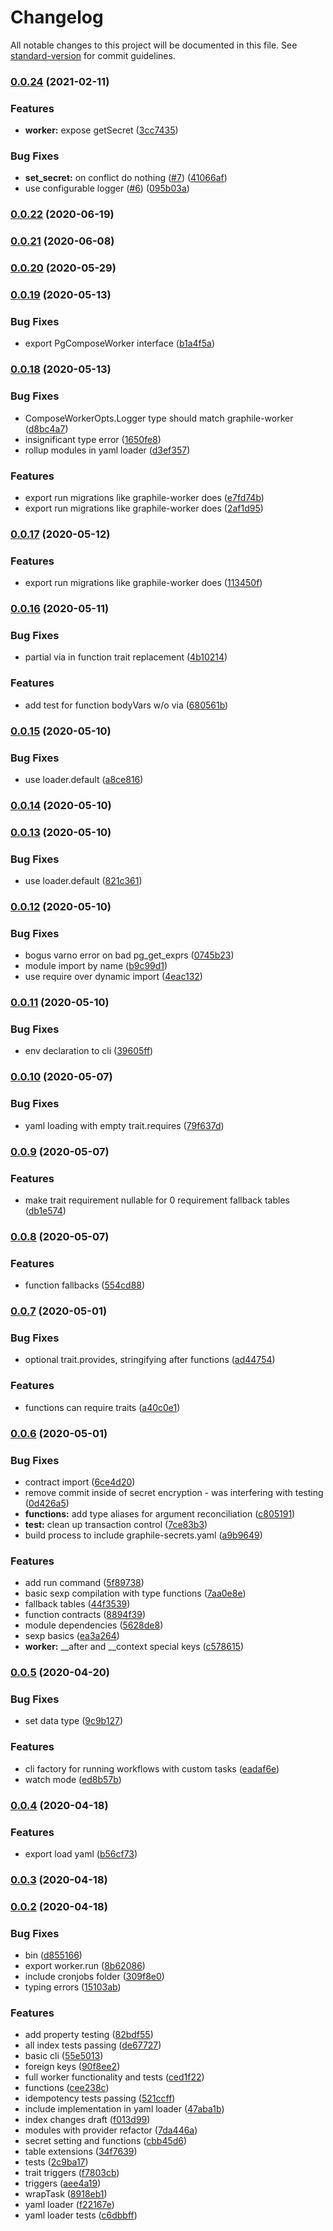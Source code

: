 # Changelog

All notable changes to this project will be documented in this file. See [standard-version](https://github.com/conventional-changelog/standard-version) for commit guidelines.

### [0.0.24](https://github.com/politics-rewired/pg-compose/compare/v0.0.22...v0.0.24) (2021-02-11)


### Features

* **worker:** expose getSecret ([3cc7435](https://github.com/politics-rewired/pg-compose/commit/3cc74358b4cbfb9b81dd2c54ca8f8dbec21faaa4))


### Bug Fixes

* **set_secret:** on conflict do nothing ([#7](https://github.com/politics-rewired/pg-compose/issues/7)) ([41066af](https://github.com/politics-rewired/pg-compose/commit/41066af1cfcaf9bed078c5d22132c6717475fd7d))
* use configurable logger ([#6](https://github.com/politics-rewired/pg-compose/issues/6)) ([095b03a](https://github.com/politics-rewired/pg-compose/commit/095b03a8c8556235a6e6ec1778bddf76fa1581f0))

### [0.0.22](https://github.com/politics-rewired/pg-compose/compare/v0.0.21...v0.0.22) (2020-06-19)



### [0.0.21](https://github.com/politics-rewired/pg-compose/compare/v0.0.20...v0.0.21) (2020-06-08)



### [0.0.20](https://github.com/politics-rewired/pg-compose/compare/v0.0.19...v0.0.20) (2020-05-29)



### [0.0.19](https://github.com/politics-rewired/pg-compose/compare/v0.0.18...v0.0.19) (2020-05-13)


### Bug Fixes

* export PgComposeWorker interface ([b1a4f5a](https://github.com/politics-rewired/pg-compose/commit/b1a4f5afd9cf8b8cefda85888a6983be1f32e8d8))



### [0.0.18](https://github.com/politics-rewired/pg-compose/compare/v0.0.17...v0.0.18) (2020-05-13)


### Bug Fixes

* ComposeWorkerOpts.Logger type should match graphile-worker ([d8bc4a7](https://github.com/politics-rewired/pg-compose/commit/d8bc4a731657c3cd56944de00918c182d002f0ae))
* insignificant type error ([1650fe8](https://github.com/politics-rewired/pg-compose/commit/1650fe8080a015e028655a2f8fc44c3aa018dbc7))
* rollup modules in yaml loader ([d3ef357](https://github.com/politics-rewired/pg-compose/commit/d3ef357acfa47729bc241122108a02b108367ea1))


### Features

* export run migrations like graphile-worker does ([e7fd74b](https://github.com/politics-rewired/pg-compose/commit/e7fd74bbcb4efc6fb574bc5ecaf7990484ef1fb9))
* export run migrations like graphile-worker does ([2af1d95](https://github.com/politics-rewired/pg-compose/commit/2af1d95307ef58b46ff6ba7bd0f5c0fa6b6399a8))



### [0.0.17](https://github.com/politics-rewired/pg-compose/compare/v0.0.16...v0.0.17) (2020-05-12)


### Features

* export run migrations like graphile-worker does ([113450f](https://github.com/politics-rewired/pg-compose/commit/113450f968c3d49ab48a6da1898db978a631a3b3))



### [0.0.16](https://github.com/politics-rewired/pg-compose/compare/v0.0.15...v0.0.16) (2020-05-11)


### Bug Fixes

* partial via in function trait replacement ([4b10214](https://github.com/politics-rewired/pg-compose/commit/4b102145a6ef8a7521949ed6c417ce75b1e599be))


### Features

* add test for function bodyVars w/o via ([680561b](https://github.com/politics-rewired/pg-compose/commit/680561b42954491c5225853271e3b5637c76441c))



### [0.0.15](https://github.com/politics-rewired/pg-compose/compare/v0.0.14...v0.0.15) (2020-05-10)


### Bug Fixes

* use loader.default ([a8ce816](https://github.com/politics-rewired/pg-compose/commit/a8ce816793ca97e08efc321720f2357261660d94))



### [0.0.14](https://github.com/politics-rewired/pg-compose/compare/v0.0.13...v0.0.14) (2020-05-10)



### [0.0.13](https://github.com/politics-rewired/pg-compose/compare/v0.0.12...v0.0.13) (2020-05-10)


### Bug Fixes

* use loader.default ([821c361](https://github.com/politics-rewired/pg-compose/commit/821c36190c49efab469b23cbb1300e8ad02e9163))



### [0.0.12](https://github.com/politics-rewired/pg-compose/compare/v0.0.11...v0.0.12) (2020-05-10)


### Bug Fixes

* bogus varno error on bad pg_get_exprs ([0745b23](https://github.com/politics-rewired/pg-compose/commit/0745b23cf2b7f46fc72d267a4bb3290c72b60f31))
* module import by name ([b9c99d1](https://github.com/politics-rewired/pg-compose/commit/b9c99d15b2d03062234e1b19daadc1a2ca83c6ce))
* use require over dynamic import ([4eac132](https://github.com/politics-rewired/pg-compose/commit/4eac1320e7d317b8c68edaafcd0d0532d0a872e9))



### [0.0.11](https://github.com/politics-rewired/pg-compose/compare/v0.0.10...v0.0.11) (2020-05-10)


### Bug Fixes

* env declaration to cli ([39605ff](https://github.com/politics-rewired/pg-compose/commit/39605ff4494a4594ce809b2b68640b8d2db39bba))



### [0.0.10](https://github.com/politics-rewired/pg-compose/compare/v0.0.9...v0.0.10) (2020-05-07)


### Bug Fixes

* yaml loading with empty trait.requires ([79f637d](https://github.com/politics-rewired/pg-compose/commit/79f637d30c1ec9ff398e788a1d26009b758ebd93))



### [0.0.9](https://github.com/politics-rewired/pg-compose/compare/v0.0.8...v0.0.9) (2020-05-07)


### Features

* make trait requirement nullable for 0 requirement fallback tables ([db1e574](https://github.com/politics-rewired/pg-compose/commit/db1e57465ee83a4783cf095219ec010875f1faff))



### [0.0.8](https://github.com/politics-rewired/pg-compose/compare/v0.0.7...v0.0.8) (2020-05-07)


### Features

* function fallbacks ([554cd88](https://github.com/politics-rewired/pg-compose/commit/554cd888d9aaba1c1296d295a72f5cb0b6e2a12a))



### [0.0.7](https://github.com/politics-rewired/pg-compose/compare/v0.0.6...v0.0.7) (2020-05-01)


### Bug Fixes

* optional trait.provides, stringifying after functions ([ad44754](https://github.com/politics-rewired/pg-compose/commit/ad447540ba881582c7933594a32354180a80f196))


### Features

* functions can require traits ([a40c0e1](https://github.com/politics-rewired/pg-compose/commit/a40c0e1c311be5209c625fd481733948d8029f55))



### [0.0.6](https://github.com/politics-rewired/pg-compose/compare/v0.0.5...v0.0.6) (2020-05-01)


### Bug Fixes

* contract import ([6ce4d20](https://github.com/politics-rewired/pg-compose/commit/6ce4d204ff53f215d586ebfd22830f80d4f67792))
* remove commit inside of secret encryption - was interfering with testing ([0d426a5](https://github.com/politics-rewired/pg-compose/commit/0d426a550a727f8c3f50492b7eac9ecbe65e2916))
* **functions:** add type aliases for argument reconciliation ([c805191](https://github.com/politics-rewired/pg-compose/commit/c80519159b945eb89e95e2e45350039e951af286))
* **test:** clean up transaction control ([7ce83b3](https://github.com/politics-rewired/pg-compose/commit/7ce83b39d6b9be3812f45b0ea00569be8ed52dd6))
* build process to include graphile-secrets.yaml ([a9b9649](https://github.com/politics-rewired/pg-compose/commit/a9b9649ddbc6dfcf861b0bac549ef47999a782cc))


### Features

* add run command ([5f89738](https://github.com/politics-rewired/pg-compose/commit/5f8973830760c71af8a684cedf0dd642f7e76afe))
* basic sexp compilation with type functions ([7aa0e8e](https://github.com/politics-rewired/pg-compose/commit/7aa0e8ec1ccfe3e966b6d1561f2d90fdc352f447))
* fallback tables ([44f3539](https://github.com/politics-rewired/pg-compose/commit/44f3539fe1b7c7c19436608c133e40fce611e1e4))
* function contracts ([8894f39](https://github.com/politics-rewired/pg-compose/commit/8894f39b3c427f0117e0572d7afd1f005b7bda62))
* module dependencies ([5628de8](https://github.com/politics-rewired/pg-compose/commit/5628de8e2bb89c693c4d6533d6509b37a342e83f))
* sexp basics ([ea3a264](https://github.com/politics-rewired/pg-compose/commit/ea3a2646929679bdc1915d88436dc21c1f457410))
* **worker:** __after and __context special keys ([c578615](https://github.com/politics-rewired/pg-compose/commit/c578615ede9b9b96e696c45d2e82eb31b4c2d257))



### [0.0.5](https://github.com/politics-rewired/pg-compose/compare/v0.0.4...v0.0.5) (2020-04-20)


### Bug Fixes

* set data type ([9c9b127](https://github.com/politics-rewired/pg-compose/commit/9c9b127c5e52cf0914e85516e5476cabc8c2c17d))


### Features

* cli factory for running workflows with custom tasks ([eadaf6e](https://github.com/politics-rewired/pg-compose/commit/eadaf6e0d3074011222d2d60a097f991082cf596))
* watch mode ([ed8b57b](https://github.com/politics-rewired/pg-compose/commit/ed8b57b55a32ad5faf6ca366541d92a0832cdb1b))



### [0.0.4](https://github.com/politics-rewired/pg-compose/compare/v0.0.3...v0.0.4) (2020-04-18)


### Features

* export load yaml ([b56cf73](https://github.com/politics-rewired/pg-compose/commit/b56cf73abc32a77d98d153dfdfe615ec7e207634))



### [0.0.3](https://github.com/politics-rewired/pg-compose/compare/v0.0.2...v0.0.3) (2020-04-18)



### [0.0.2](https://github.com/politics-rewired/pg-compose/compare/v0.0.1...v0.0.2) (2020-04-18)


### Bug Fixes

* bin ([d855166](https://github.com/politics-rewired/pg-compose/commit/d8551669c2f4a4bf85b1c8cca1cb535456b466e3))
* export worker.run ([8b62086](https://github.com/politics-rewired/pg-compose/commit/8b620869d7040215dc6de57654279de2bc41b59e))
* include cronjobs folder ([309f8e0](https://github.com/politics-rewired/pg-compose/commit/309f8e062a725072d593463745493384ccb19d02))
* typing errors ([15103ab](https://github.com/politics-rewired/pg-compose/commit/15103ab64280bc94b35e615ac13568fa5ac1c97d))


### Features

* add property testing ([82bdf55](https://github.com/politics-rewired/pg-compose/commit/82bdf55136629d3c83e8114e7a0327f6f50e0fb9))
* all index tests passing ([de67727](https://github.com/politics-rewired/pg-compose/commit/de6772787d6906f79bec76502301b7d65d8349e0))
* basic cli ([55e5013](https://github.com/politics-rewired/pg-compose/commit/55e501365eb7e8193b40d084db1e453fa3ca7e8a))
* foreign keys ([90f8ee2](https://github.com/politics-rewired/pg-compose/commit/90f8ee2b40bc2fd77bf1493d97a6d3a7262552e2))
* full worker functionality and tests ([ced1f22](https://github.com/politics-rewired/pg-compose/commit/ced1f2296fd9d0f5ec5563d32f76758c791263db))
* functions ([cee238c](https://github.com/politics-rewired/pg-compose/commit/cee238c16877c60a4ea20e50bab13d33e715394a))
* idempotency tests passing ([521ccff](https://github.com/politics-rewired/pg-compose/commit/521ccff4cdc77e4cc614d9b9eddb3ce87ad8e6a0))
* include implementation in yaml loader ([47aba1b](https://github.com/politics-rewired/pg-compose/commit/47aba1b75e95af67758efc0174784974250eaa36))
* index changes draft ([f013d99](https://github.com/politics-rewired/pg-compose/commit/f013d99a711b9be8cf783341bb7db4925cb44ca5))
* modules with provider refactor ([7da446a](https://github.com/politics-rewired/pg-compose/commit/7da446a6e41339c0997c2de468f75b2b600297c0))
* secret setting and functions ([cbb45d6](https://github.com/politics-rewired/pg-compose/commit/cbb45d66eade0fd8f71b64da6927f8c082161104))
* table extensions ([34f7639](https://github.com/politics-rewired/pg-compose/commit/34f76394051266cde8e7f270c40bc99531b0a25a))
* tests ([2c9ba17](https://github.com/politics-rewired/pg-compose/commit/2c9ba17385cf029199cefb0c3778c63eec6f455c))
* trait triggers ([f7803cb](https://github.com/politics-rewired/pg-compose/commit/f7803cba518ef78226f2a754f011e6afd7901d6c))
* triggers ([aee4a19](https://github.com/politics-rewired/pg-compose/commit/aee4a19545ff48d397411c38fc1787272af04e92))
* wrapTask ([8918eb1](https://github.com/politics-rewired/pg-compose/commit/8918eb19e4ecc8918ebd89a8bd477f6f445fc821))
* yaml loader ([f22167e](https://github.com/politics-rewired/pg-compose/commit/f22167e16de037ee2ccf4153ac4fc27dac408320))
* yaml loader tests ([c6dbbff](https://github.com/politics-rewired/pg-compose/commit/c6dbbffc17c25bd8e76081be7b4db30793c13a74))
